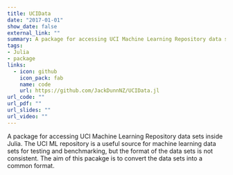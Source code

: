```yaml
---
title: UCIData
date: "2017-01-01"
show_date: false
external_link: ""
summary: A package for accessing UCI Machine Learning Repository data sets inside Julia.
tags:
- Julia
- package
links:
  - icon: github
    icon_pack: fab
    name: code
    url: https://github.com/JackDunnNZ/UCIData.jl
url_code: ""
url_pdf: ""
url_slides: ""
url_video: ""
---
```


A package for accessing UCI Machine Learning Repository data sets inside Julia.
The UCI ML repository is a useful source for machine learning data sets for
testing and benchmarking, but the format of the data sets is not consistent. The
aim of this pacakge is to convert the data sets into a common format.
